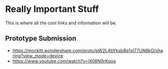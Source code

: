 # Really Important Stuff
This is where all the cool links and information will be.
## Prototype Submission
- https://mockitt.wondershare.com/proto/pW2L4bYksb8q1vI77UN6kO/sharing?view_mode=device
- https://www.youtube.com/watch?v=jX08N9rKpsg
